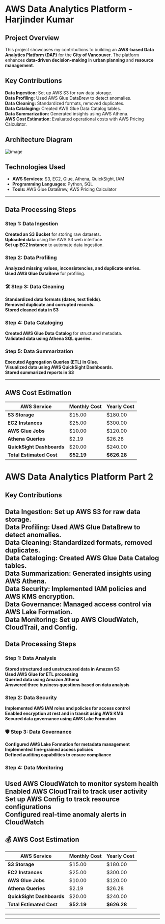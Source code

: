 #  AWS Data Analytics Platform - Harjinder Kumar

##  Project Overview  
This project showcases my contributions to building an **AWS-based Data Analytics Platform (DAP)** for the **City of Vancouver**. The platform enhances **data-driven decision-making** in **urban planning** and **resource management**.  

##  Key Contributions  
 **Data Ingestion:** Set up AWS S3 for raw data storage.  
 **Data Profiling:** Used AWS Glue DataBrew to detect anomalies.  
 **Data Cleaning:** Standardized formats, removed duplicates.  
 **Data Cataloging:** Created AWS Glue Data Catalog tables.  
 **Data Summarization:** Generated insights using AWS Athena.  
 **AWS Cost Estimation:** Evaluated operational costs with AWS Pricing Calculator.  

##  Architecture Diagram 
![image](https://github.com/user-attachments/assets/62f8017b-43ac-46df-a99c-929620e68059)

##  Technologies Used  
- **AWS Services:** S3, EC2, Glue, Athena, QuickSight, IAM  
- **Programming Languages:** Python, SQL  
- **Tools:** AWS Glue DataBrew, AWS Pricing Calculator  

---

##  Data Processing Steps  

###  Step 1: Data Ingestion  
 **Created an S3 Bucket** for storing raw datasets.  
 **Uploaded data** using the AWS S3 web interface.  
 **Set up EC2 Instance** to automate data ingestion.  


###  Step 2: Data Profiling  
 **Analyzed missing values, inconsistencies, and duplicate entries.**  
 **Used AWS Glue DataBrew** for profiling.    

### 🛠 Step 3: Data Cleaning  
 **Standardized data formats (dates, text fields).**  
 **Removed duplicate and corrupted records.**  
 **Stored cleaned data in S3**   

###  Step 4: Data Cataloging  
 **Created AWS Glue Data Catalog** for structured metadata.  
 **Validated data using Athena SQL queries.**    

###  Step 5: Data Summarization  
 **Executed Aggregation Queries (ETL) in Glue.**  
 **Visualized data using AWS QuickSight Dashboards.**  
 **Stored summarized reports in S3**  

---

##  AWS Cost Estimation  
| AWS Service  | Monthly Cost | Yearly Cost |
|--------------|-------------|-------------|
| **S3 Storage** | $15.00  | $180.00  |
| **EC2 Instances** | $25.00  | $300.00  |
| **AWS Glue Jobs** | $10.00  | $120.00  |
| **Athena Queries** | $2.19  | $26.28  |
| **QuickSight Dashboards** | $20.00  | $240.00  |
| **Total Estimated Cost** | **$52.19**  | **$626.28**  |
 
#  AWS Data Analytics Platform Part 2

##  Key Contributions  
 **Data Ingestion:** Set up AWS S3 for raw data storage.  
 **Data Profiling:** Used AWS Glue DataBrew to detect anomalies.  
 **Data Cleaning:** Standardized formats, removed duplicates.  
 **Data Cataloging:** Created AWS Glue Data Catalog tables.  
 **Data Summarization:** Generated insights using AWS Athena.  
 **Data Security:** Implemented IAM policies and AWS KMS encryption.  
 **Data Governance:** Managed access control via AWS Lake Formation.  
 **Data Monitoring:** Set up AWS CloudWatch, CloudTrail, and Config.   
---
##  **Data Processing Steps**  

###  Step 1: Data Analysis  
 **Stored structured and unstructured data in Amazon S3**  
 **Used AWS Glue for ETL processing**  
 **Queried data using Amazon Athena**  
 **Answered three business questions based on data analysis**    

###  Step 2: Data Security  
 **Implemented AWS IAM roles and policies for access control**  
 **Enabled encryption at rest and in transit using AWS KMS**  
 **Secured data governance using AWS Lake Formation**    

### 🛡 Step 3: Data Governance  
 **Configured AWS Lake Formation for metadata management**  
 **Implemented fine-grained access policies**  
 **Defined auditing capabilities to ensure compliance**   

###  Step 4: Data Monitoring  
 **Used AWS CloudWatch to monitor system health**  
 **Enabled AWS CloudTrail to track user activity**  
 **Set up AWS Config to track resource configurations**  
 **Configured real-time anomaly alerts in CloudWatch**  
---

## 💰 **AWS Cost Estimation**  
| AWS Service  | Monthly Cost | Yearly Cost |
|--------------|-------------|-------------|
| **S3 Storage** | $15.00  | $180.00  |
| **EC2 Instances** | $25.00  | $300.00  |
| **AWS Glue Jobs** | $10.00  | $120.00  |
| **Athena Queries** | $2.19  | $26.28  |
| **QuickSight Dashboards** | $20.00  | $240.00  |
| **Total Estimated Cost** | **$52.19**  | **$626.28**  | 

---

---
